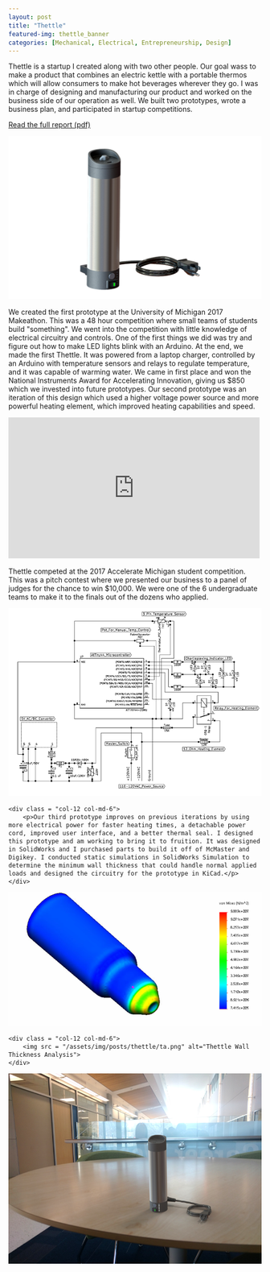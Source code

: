 ```yaml
---
layout: post
title: "Thettle"
featured-img: thettle_banner
categories: [Mechanical, Electrical, Entrepreneurship, Design]
---
```


Thettle is a startup I created along with two other people. Our goal wass to make a product that combines an electric kettle with a portable thermos which will allow consumers to make hot beverages wherever they go. I was in charge of designing and manufacturing our product and worked on the business side of our operation as well. We built two prototypes, wrote a business plan, and participated in startup competitions.

[Read the full report (pdf)](/files/Thettle%20Report.pdf)

![Thettle Picture](/assets/img/posts/thettle/thettle.png)

We created the first prototype at the University of Michigan 2017 Makeathon. This was a 48 hour competition where small teams of students build "something". We went into the competition with little knowledge of electrical circuitry and controls. One of the first things we did was try and figure out how to make LED lights blink with an Arduino. At the end, we made the first Thettle. It was powered from a laptop charger, controlled by an Arduino with temperature sensors and relays to regulate temperature, and it was capable of warming water. We came in first place and won the National Instruments Award for Accelerating Innovation, giving us $850 which we invested into future prototypes. Our second prototype was an iteration of this design which used a higher voltage power source and more powerful heating element, which improved heating capabilities and speed.

<div class = "row">
<div class = "col-12">
    <iframe src="https://www.facebook.com/plugins/video.php?href=https%3A%2F%2Fwww.facebook.com%2FAccelerateMICH%2Fvideos%2F1980333881981180%2F%3Ft%3D27&width=500&show_text=false&height=280&appId" width="500" height="280" style="border:none;overflow:hidden" scrolling="yes" frameborder="0" allowTransparency="true" allow="encrypted-media" allowFullScreen="true"></iframe>
</div>
</div>

Thettle competed at the 2017 Accelerate Michigan student competition. This was a pitch contest where we presented our business to a panel of judges for the chance to win $10,000. We were one of the 6 undergraduate teams to make it to the finals out of the dozens who applied.

<div class = "row">
    <div class = "col-12 col-md-6">
        <img src = "/assets/img/posts/thettle/thettle_circuit.png" alt="Thettle Circuit">
    </div>

    <div class = "col-12 col-md-6">
        <p>Our third prototype improves on previous iterations by using more electrical power for faster heating times, a detachable power cord, improved user interface, and a better thermal seal. I designed this prototype and am working to bring it to fruition. It was designed in SolidWorks and I purchased parts to build it off of McMaster and Digikey. I conducted static simulations in SolidWorks Simulation to determine the minimum wall thickness that could handle normal applied loads and designed the circuitry for the prototype in KiCad.</p>
    </div>
</div>

<div class = "row">
    <div class = "col-12 col-md-6">
        <img src = "/assets/img/posts/thettle/innerwallanalysis.png" alt="Thettle Pressure Analysis">
    </div>

    <div class = "col-12 col-md-6">
        <img src = "/assets/img/posts/thettle/ta.png" alt="Thettle Wall Thickness Analysis">
    </div>
</div>

![Thettle Render](/assets/img/posts/thettle/thettle_render.png)